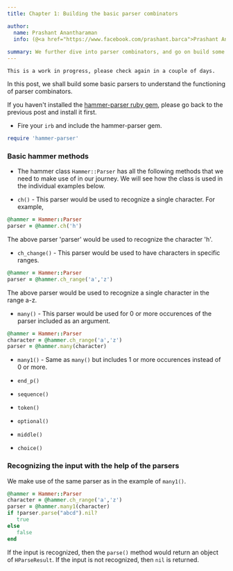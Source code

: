 ```yaml
---
title: Chapter 1: Building the basic parser combinators

author:
  name: Prashant Anantharaman
  info: (@<a href="https://www.facebook.com/prashant.barca">Prashant Anantharaman</a>)
  
summary: We further dive into parser combinators, and go on build some basic parser combinators.
---
```


`This is a work in progress, please check again in a couple of days.`

In this post, we shall build some basic parsers to understand the functioning of parser combinators.

If you haven't installed the [hammer-parser ruby gem](https://rubygems.org/gems/hammer-parser), please go back to the previous post and install it first. 

- Fire your `irb` and include the hammer-parser gem.

```ruby
require 'hammer-parser'
```

### Basic hammer methods

- The hammer class `Hammer::Parser` has all the following methods that we need to make use of in our journey. We will see how the class is used in the individual examples below.

- `ch()` - This parser would be used to recognize a single character. For example, 

```ruby
@hammer = Hammer::Parser
parser = @hammer.ch('h')
```

The above parser 'parser' would be used to recognize the character 'h'. 

- `ch_change()` - This parser would be used to have characters in specific ranges. 

```ruby
@hammer = Hammer::Parser
parser = @hammer.ch_range('a','z')
```

The above parser would be used to recognize a single character in the range a-z. 

- `many()` - This parser would be used for 0 or more occurences of the parser included as an argument. 

```ruby
@hammer = Hammer::Parser
character = @hammer.ch_range('a','z')
parser = @hammer.many(character)
```

- `many1()` - Same as `many()` but includes 1 or more occurences instead of 0 or more.

- `end_p()`

- `sequence()`

- `token()`

- `optional()`

- `middle()`

- `choice()`

### Recognizing the input with the help of the parsers

We make use of the same parser as in the example of `many1()`.

```ruby
@hammer = Hammer::Parser
character = @hammer.ch_range('a','z')
parser = @hammer.many1(character)
if !parser.parse("abcd").nil?
   true
else
   false
end
```

If the input is recognized, then the `parse()` method would return an object of `HParseResult`. If the input is not recognized, then `nil` is returned.

